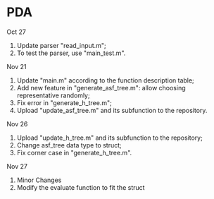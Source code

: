 # PDA
Oct 27
  1. Update parser "read_input.m";
  2. To test the parser, use "main_test.m".

Nov 21
  1. Update "main.m" according to the function description table;
  2. Add new feature in "generate_asf_tree.m": allow choosing representative randomly;
  3. Fix error in "generate_h_tree.m";
  4. Upload "update_asf_tree.m" and its subfunction to the repository.
  
Nov 26
  1. Upload "update_h_tree.m" and its subfunction to the repository;
  2. Change asf_tree data type to struct;
  3. Fix corner case in "generate_h_tree.m".

Nov 27
  1. Minor Changes
  2. Modify the evaluate function to fit the struct
